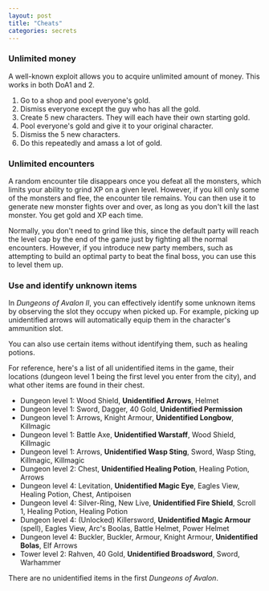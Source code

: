 ```yaml
---
layout: post
title: "Cheats"
categories: secrets
---
```


### Unlimited money

A well-known exploit allows you to acquire unlimited amount of money.
This works in both DoA1 and 2.

1. Go to a shop and pool everyone's gold.
2. Dismiss everyone except the guy who has all the gold.
3. Create 5 new characters. They will each have their own starting gold.
4. Pool everyone's gold and give it to your original character.
5. Dismiss the 5 new characters.
6. Do this repeatedly and amass a lot of gold.

### Unlimited encounters

A random encounter tile disappears once you defeat all the monsters, which
limits your ability to grind XP on a given level. However, if you kill only
some of the monsters and flee, the encounter tile remains. You can then use
it to generate new monster fights over and over, as long as you don't kill
the last monster. You get gold and XP each time.

Normally, you don't need to grind like this, since the default party will
reach the level cap by the end of the game just by fighting all the normal
encounters. However, if you introduce new party members, such as attempting
to build an optimal party to beat the final boss, you can use this
to level them up.

### Use and identify unknown items

In _Dungeons of Avalon II_, you can effectively identify some unknown items by
observing the slot they occupy when picked up. For example, picking up
unidentified arrows will automatically equip them in the character's ammunition
slot.

You can also use certain items without identifying them, such as healing
potions.

For reference, here's a list of all unidentified items in the game, their
locations (dungeon level 1 being the first level you enter from the city), and
what other items are found in their chest.

* Dungeon level 1: Wood Shield, __Unidentified Arrows__, Helmet
* Dungeon level 1: Sword, Dagger, 40 Gold, __Unidentified Permission__
* Dungeon level 1: Arrows, Knight Armour, __Unidentified Longbow__, Killmagic
* Dungeon level 1: Battle Axe, __Unidentified Warstaff__, Wood Shield, Killmagic
* Dungeon level 1: Arrows, __Unidentified Wasp Sting__, Sword, Wasp Sting, Killmagic, Killmagic
* Dungeon level 2: Chest, __Unidentified Healing Potion__, Healing Potion, Arrows
* Dungeon level 4: Levitation, __Unidentified Magic Eye__, Eagles View, Healing Potion, Chest, Antipoisen
* Dungeon level 4: Silver-Ring, New Live, __Unidentified Fire Shield__, Scroll 1, Healing Potion, Healing Potion
* Dungeon level 4: (Unlocked) Killersword, __Unidentified Magic Armour__ (spell), Eagles View, Arc's Boolas, Battle Helmet, Power Helmet
* Dungeon level 4: Buckler, Buckler, Armour, Knight Armour, __Unidentified Bolas__, Elf Arrows
* Tower level   2: Rahven, 40 Gold, __Unidentified Broadsword__, Sword, Warhammer

There are no unidentified items in the first _Dungeons of Avalon_.
